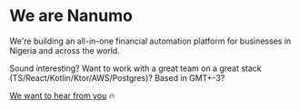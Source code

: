 # We are Nanumo

We're building an all-in-one financial automation platform for businesses in Nigeria and across the world. 

Sound interesting? 
Want to work with a great team on a great stack (TS/React/Kotlin/Ktor/AWS/Postgres)? 
Based in GMT+-3? 

[We want to hear from you](mailto:hello@nanumo.com) 🔥
